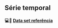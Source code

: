 ## Série temporal



  #### :computer::page_facing_up: [Data set referência](http://timeseriesclassification.com/description.php?Dataset=ProximalPhalanxTW)



